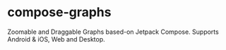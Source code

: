 # compose-graphs
Zoomable and Draggable Graphs based-on Jetpack Compose. Supports Android &amp; iOS, Web and Desktop.
